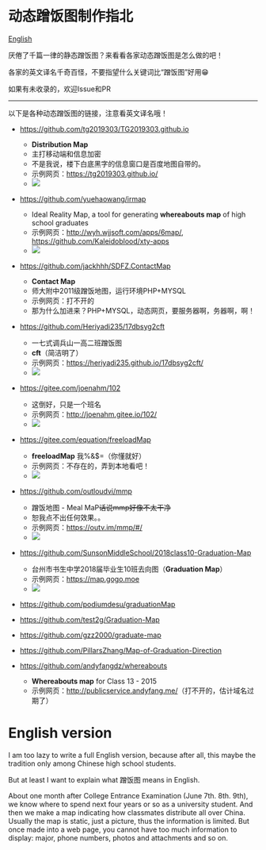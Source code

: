 # 动态蹭饭图制作指北

[English](#english-version)

厌倦了千篇一律的静态蹭饭图？来看看各家动态蹭饭图是怎么做的吧！

各家的英文译名千奇百怪，不要指望什么关键词比“蹭饭图”好用:grin:

如果有未收录的，欢迎Issue和PR

---

以下是各种动态蹭饭图的链接，注意看英文译名哦！

- <https://github.com/tg2019303/TG2019303.github.io>
    - **Distribution Map**
    - 主打移动端和信息加密
    - 不是我说，楼下白底黑字的信息窗口是百度地图自带的。
    - 示例网页：<https://tg2019303.github.io/>
    - ![](tg2019303.png)

- <https://github.com/yuehaowang/irmap>
    - Ideal Reality Map, a tool for generating **whereabouts map** of high school graduates
    - 示例网页：<http://wyh.wjjsoft.com/apps/6map/>, <https://github.com/Kaleidoblood/xty-apps>
    - ![](irmap.png)

- <https://github.com/jackhhh/SDFZ.ContactMap>
    - **Contact Map**
    - 师大附中2011级蹭饭地图，运行环境PHP+MYSQL
    - 示例网页：打不开的
    - 那为什么加进来？PHP+MYSQL，动态网页，要服务器啊，务器啊，啊！

- <https://github.com/Heriyadi235/17dbsyg2cft>
    - 一七式调兵山一高二班蹭饭图
    - **cft**（简洁明了）
    - 示例网页：<https://heriyadi235.github.io/17dbsyg2cft/>
    - ![](17dbsyg2cft.png)

- <https://gitee.com/joenahm/102>
    - 这倒好，只是一个班名
    - 示例网页：<http://joenahm.gitee.io/102/>
    - ![](102.png)

- <https://gitee.com/equation/freeloadMap>
    - **freeloadMap** 我%&$=（你懂就好）
    - 示例网页：不存在的，弄到本地看吧！
    - ![](freeloadMap.png)

- <https://github.com/outloudvi/mmp>
    - 蹭饭地图 - Meal MaP~~话说mmp好像不太干净~~
    - 恕我点不出任何效果。。
    - 示例网页：<https://outv.im/mmp/#/>
    - ![](mmp.png)
- <https://github.com/SunsonMiddleSchool/2018class10-Graduation-Map>
    - 台州市书生中学2018届毕业生10班去向图（**Graduation Map**）
    - 示例网页：<https://map.gogo.moe>
    - ![](2018class10-Graduation-Map.jpg)
- <https://github.com/podiumdesu/graduationMap>
- <https://github.com/test2g/Graduation-Map>
- <https://github.com/gzz2000/graduate-map>
- <https://github.com/PillarsZhang/Map-of-Graduation-Direction>
- <https://github.com/andyfangdz/whereabouts>
    - **Whereabouts map** for Class 13 - 2015
    - 示例网页：<http://publicservice.andyfang.me/>（打不开的，估计域名过期了）

# English version

I am too lazy to write a full English version, because after all, this maybe the tradition only among Chinese high school students.

But at least I want to explain what  蹭饭图 means in English. 

About one month after College Entrance Examination (June 7th. 8th. 9th), we know where to spend next four years or so as a university student. And then we make a map indicating how classmates distribute all over China. Usually the map is static, just a picture, thus the information is limited. But once made into a web page, you cannot have too much  information to display: major, phone numbers,  photos and attachments and so on.
